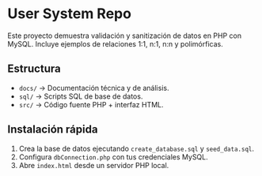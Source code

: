 # User System Repo

Este proyecto demuestra validación y sanitización de datos en PHP con MySQL.
Incluye ejemplos de relaciones 1:1, n:1, n:n y polimórficas.

## Estructura
- `docs/` → Documentación técnica y de análisis.
- `sql/` → Scripts SQL de base de datos.
- `src/` → Código fuente PHP + interfaz HTML.

## Instalación rápida
1. Crea la base de datos ejecutando `create_database.sql` y `seed_data.sql`.
2. Configura `dbConnection.php` con tus credenciales MySQL.
3. Abre `index.html` desde un servidor PHP local.
